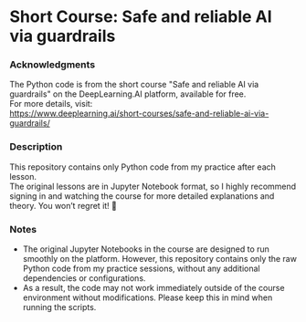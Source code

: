 # Short Course: Safe and reliable AI via guardrails

### Acknowledgments
The Python code is from the short course "Safe and reliable AI via guardrails" on the DeepLearning.AI platform, available for free.  
For more details, visit:  
<https://www.deeplearning.ai/short-courses/safe-and-reliable-ai-via-guardrails/>

### Description
This repository contains only Python code from my practice after each lesson.  
The original lessons are in Jupyter Notebook format, so I highly recommend signing in and watching the course for more detailed explanations and theory. You won’t regret it! 🙂

### Notes
- The original Jupyter Notebooks in the course are designed to run smoothly on the platform. However, this repository contains only the raw Python code from my practice sessions, without any additional dependencies or configurations.
- As a result, the code may not work immediately outside of the course environment without modifications. Please keep this in mind when running the scripts.
